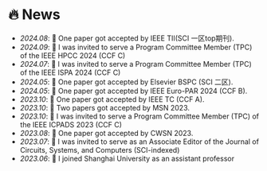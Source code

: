 # 🔥 News
- *2024.08*: 🎉 One paper got accepted by IEEE TII(SCI 一区top期刊).
- *2024.09*: 🎉 I was invited to serve a Program Committee Member (TPC) of the IEEE HPCC 2024 (CCF C)
- *2024.07*: 🎉 I was invited to serve a Program Committee Member (TPC) of the IEEE ISPA 2024 (CCF C)
- *2024.05*: 🎉 One paper got accepted by Elsevier BSPC (SCI 二区).
- *2024.05*: 🎉 One paper got accepted by IEEE Euro-PAR 2024 (CCF B).
- *2023.10*: 🎉 One paper got accepted by IEEE TC (CCF A).
- *2023.10*: 🎉 Two papers got accepted by MSN 2023.
- *2023.10*: 🎉 I was invited to serve a Program Committee Member (TPC) of the IEEE ICPADS 2023 (CCF C)
- *2023.08*: 🎉 One paper got accepted by CWSN 2023.
- *2023.07*: 🎉 I was invited to serve as an Associate Editor of the Journal of Circuits, Systems, and Computers (SCI-indexed)
- *2023.06*: 🎉 I joined Shanghai University as an assistant professor
